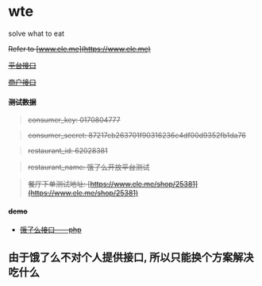 # wte
solve what to eat 

~~Refer to [www.ele.me](https://www.ele.me)~~

~~[平台接口](http://openapi.eleme.io/v2/quickstart.html)~~

~~[商户接口](http://merchant.openapi.eleme.io/quickstart.html)~~

#### ~~测试数据~~
> ~~consumer_key: 0170804777~~

> ~~consumer_secret: 87217cb263701f90316236c4df00d9352fb1da76~~


> ~~restaurant_id: 62028381~~

> ~~restaurant_name: 饿了么开放平台测试~~


> ~~餐厅下单测试地址: [https://www.ele.me/shop/25381](https://www.ele.me/shop/25381)~~

#### ~~demo~~

  * ~~[饿了么接口——php](http://www.jianshu.com/p/d6ef98d49f4f)~~

## 由于饿了么不对个人提供接口, 所以只能换个方案解决吃什么
